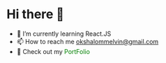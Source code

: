 <h1>Hi there 👋</h1>

- 🌱 I’m currently learning React.JS
- 📫 How to reach me okshalommelvin@gmail.com
- 🚀 Check out my <a href="https://melvin-shalom.github.io/PortFolio/" style="text-decoration: none; color: green;" target="_blank">PortFolio</a>
